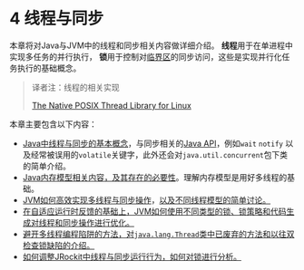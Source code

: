 # 4 线程与同步

本章将对Java与JVM中的线程和同步相关内容做详细介绍。 **线程**用于在单进程中实现多任务的并行执行， **锁**用于控制对[临界区][1]的同步访问，这些是实现并行化任务执行的基础概念。

>译者注：线程的相关实现
>
>[The Native POSIX Thread Library for Linux][3]

本章主要包含以下内容：

* [Java中线程与同步的基本概念][6]，与同步相关的[Java API][5]，例如`wait` `notify` 以及经常被误用的`volatile`关键字，此外还会对`java.util.concurrent`包下类的简单介绍。
* [Java内存模型相关内容，及其存在的必要性][4]。理解内存模型是用好多线程的基础。
* [JVM如何高效实现多线程与同步操作][11]，[以及不同线程模型的简单讨论。][10]
* [在自适应运行时反馈的基础上，JVM如何使用不同类型的锁、锁策略和代码生成对线程和同步操作进行优化。][9]
* [避开多线程编程陷阱的方法，对`java.lang.Thread`类中已废弃的方法和以往双检查锁缺陷的介绍。][7]
* [如何调整JRockit中线程与同步运行行为，如何对锁进行分析。][8]




[1]:    http://en.wikipedia.org/wiki/Critical_section
[2]:    http://www.ibm.com/developerworks/cn/linux/kernel/l-thread/
[3]:    http://people.redhat.com/drepper/nptl-design.pdf
[4]:    ./4.3.md#4.3.1
[5]:    ./4.2.md
[6]:    ./4.1.md
[7]:    ./4.5.md
[8]:    ./4.6.md
[9]:    ./4.4.md
[10]:   ./4.3.md#4.3.4
[11]:   ./4.3.md#4.3.2